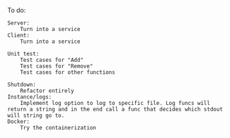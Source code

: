 To do:

    Server:
        Turn into a service
    Client:
        Turn into a service

    Unit test:
        Test cases for "Add" 
        Test cases for "Remove" 
        Test cases for other functions

    Shutdown: 
        Refactor entirely
    Instance/logs: 
        Implement log option to log to specific file. Log funcs will return a string and in the end call a func that decides which stdout will string go to.
    Docker:
        Try the containerization
